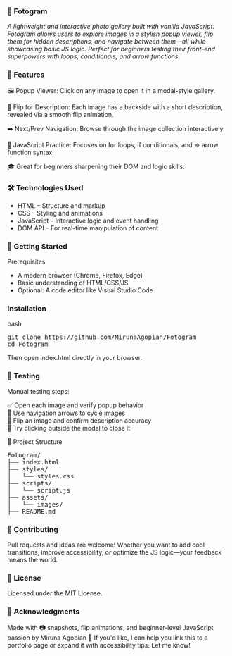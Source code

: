 ### 📸 Fotogram
_A lightweight and interactive photo gallery built with vanilla JavaScript. Fotogram allows users to explore images in a stylish popup viewer, flip them for hidden descriptions, and navigate between them—all while showcasing basic JS logic.
Perfect for beginners testing their front-end superpowers with loops, conditionals, and arrow functions._

### 🚀 Features
🖼️ Popup Viewer: Click on any image to open it in a modal-style gallery. <br>

🔄 Flip for Description: Each image has a backside with a short description, revealed via a smooth flip animation. <br>

➡️ Next/Prev Navigation: Browse through the image collection interactively. <br>

🧪 JavaScript Practice: Focuses on for loops, if conditionals, and => arrow function syntax. <br>

🎓 Great for beginners sharpening their DOM and logic skills. <br>

### 🛠️ Technologies Used
- HTML – Structure and markup
- CSS – Styling and animations
- JavaScript – Interactive logic and event handling
- DOM API – For real-time manipulation of content

### 🏁 Getting Started
Prerequisites
- A modern browser (Chrome, Firefox, Edge)
- Basic understanding of HTML/CSS/JS
- Optional: A code editor like Visual Studio Code

### Installation
bash
<pre>
git clone https://github.com/MirunaAgopian/Fotogram
cd Fotogram
</pre>
Then open index.html directly in your browser.

### 🧪 Testing
Manual testing steps:

✅ Open each image and verify popup behavior <br>
🔁 Use navigation arrows to cycle images <br>
🔄 Flip an image and confirm description accuracy <br>
🚫 Try clicking outside the modal to close it <br>

📁 Project Structure
<pre>
Fotogram/
├── index.html
├── styles/
│   └── styles.css
├── scripts/
│   └── script.js
├── assets/
│   └── images/
├── README.md
</pre>

### 🤝 Contributing
Pull requests and ideas are welcome! Whether you want to add cool transitions, improve accessibility, or optimize the JS logic—your feedback means the world.

### 📄 License
Licensed under the MIT License.

### 🙌 Acknowledgments
Made with 📷 snapshots, flip animations, and beginner-level JavaScript passion by Miruna Agopian 💙
If you'd like, I can help you link this to a portfolio page or expand it with accessibility tips. Let me know!
